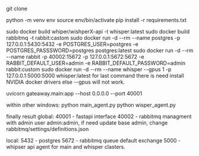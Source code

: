 git clone

python -m venv env
source env/bin/activate
pip install -r requirements.txt

sudo docker build whiper/wishperX-api -t whisper:latest
sudo docker build rabbitmq -t rabbit:castom
sudo docker run -d --rm --name postgres -p 127.0.0.1:5430:5432 -e POSTGRES_USER=postgres -e POSTGRES_PASSSWORD=postgres postgres:latest
sudo docker run -d --rm --name rabbit -p 40002:15672 -p 127.0.0.1:5672:5672 -e RABBIT_DEFAULT_USER=admin -e RABBIT_DEFAULT_PASSWORD=admin rabbit:custom
sudo docker run -d --rm --name whisper --gpus 1 -p 127.0.0.1:5000:5000 whisper:latest
for last command there is need install NVIDIA docker drivers else --gpus will not work.

uvicorn gateaway.main:app --host 0.0.0.0 --port 40001

within other windows:
python main_agent.py
python wisper_agent.py

finally result global:
40001 - fastapi interface
40002 - rabbitmq managment with admin user admin:admin, if need update base admin, change rabbitmq/settings/definitions.json

local:
5432 - postgres
5672 - rabbitmq queue default exchange
5000 - whipser api
agent for main and whisper clasters.
